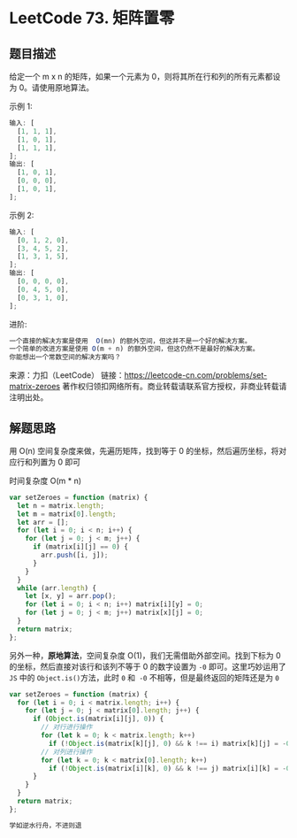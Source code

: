 # LeetCode 73. 矩阵置零

## 题目描述

给定一个 m x n 的矩阵，如果一个元素为 0，则将其所在行和列的所有元素都设为 0。请使用原地算法。

示例 1:

```javascript
输入: [
  [1, 1, 1],
  [1, 0, 1],
  [1, 1, 1],
];
输出: [
  [1, 0, 1],
  [0, 0, 0],
  [1, 0, 1],
];
```

示例 2:

```javascript
输入: [
  [0, 1, 2, 0],
  [3, 4, 5, 2],
  [1, 3, 1, 5],
];
输出: [
  [0, 0, 0, 0],
  [0, 4, 5, 0],
  [0, 3, 1, 0],
];
```

进阶:

```javascript
一个直接的解决方案是使用  O(mn) 的额外空间，但这并不是一个好的解决方案。
一个简单的改进方案是使用 O(m + n) 的额外空间，但这仍然不是最好的解决方案。
你能想出一个常数空间的解决方案吗？
```

来源：力扣（LeetCode）
链接：https://leetcode-cn.com/problems/set-matrix-zeroes
著作权归领扣网络所有。商业转载请联系官方授权，非商业转载请注明出处。

## 解题思路

用 O(n) 空间复杂度来做，先遍历矩阵，找到等于 0 的坐标，然后遍历坐标，将对应行和列置为 0 即可

时间复杂度 O(m \* n)

```javascript
var setZeroes = function (matrix) {
  let n = matrix.length;
  let m = matrix[0].length;
  let arr = [];
  for (let i = 0; i < n; i++) {
    for (let j = 0; j < m; j++) {
      if (matrix[i][j] == 0) {
        arr.push([i, j]);
      }
    }
  }
  while (arr.length) {
    let [x, y] = arr.pop();
    for (let i = 0; i < n; i++) matrix[i][y] = 0;
    for (let j = 0; j < m; j++) matrix[x][j] = 0;
  }
  return matrix;
};
```

另外一种，**原地算法**，空间复杂度 O(1)，我们无需借助外部空间。找到下标为 0 的坐标，然后直接对该行和该列不等于 0 的数字设置为 `-0` 即可。这里巧妙运用了 `JS` 中的 `Object.is()`方法，此时 `0` 和` -0` 不相等，但是最终返回的矩阵还是为 `0 `

```javascript
var setZeroes = function (matrix) {
  for (let i = 0; i < matrix.length; i++) {
    for (let j = 0; j < matrix[0].length; j++) {
      if (Object.is(matrix[i][j], 0)) {
        // 对行进行操作
        for (let k = 0; k < matrix.length; k++)
          if (!Object.is(matrix[k][j], 0) && k !== i) matrix[k][j] = -0;
        // 对列进行操作
        for (let k = 0; k < matrix[0].length; k++)
          if (!Object.is(matrix[i][k], 0) && k !== j) matrix[i][k] = -0;
      }
    }
  }
  return matrix;
};
```

```javascript
学如逆水行舟，不进则退
```
